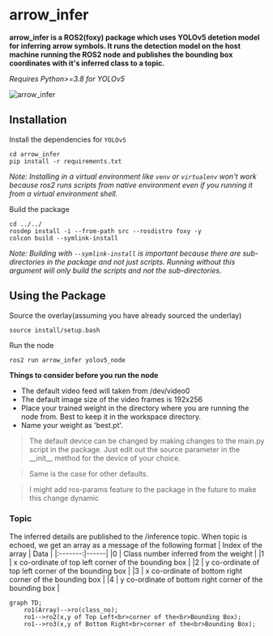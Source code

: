 # arrow_infer

**arrow_infer is a ROS2(foxy) package which uses YOLOv5 detetion model for inferring arrow symbols. It runs the detection model on the host machine running the ROS2 node and publishes the bounding box coordinates with it's inferred class to a topic.**

*Requires Python>=3.8 for YOLOv5*

![arrow_infer](https://user-images.githubusercontent.com/98299006/207795256-e1d45e5c-bc8b-4a6d-a604-081dc4601644.jpg)

## Installation

Install the dependencies for `YOLOv5`
```
cd arrow_infer
pip install -r requirements.txt
```
*Note: Installing in a virtual environment like `venv` or `virtualenv` won't work because ros2 runs scripts from native environment even if you running it from a virtual environment shell.*

Build the package
```
cd ../../
rosdep install -i --from-path src --rosdistro foxy -y
colcon build --symlink-install 
```
*Note: Building with `--symlink-install` is important because there are sub-directories in the package and not just scripts. Running without this argument will only build the scripts and not the sub-directories.*

## Using the Package

Source the overlay(assuming you have already sourced the underlay)
```
source install/setup.bash
```
Run the node 
```
ros2 run arrow_infer yolov5_node
```

**Things to consider before you run the node**
* The default video feed will taken from /dev/video0
* The default image size of the video frames is 192x256
* Place your trained weight in the directory where you are running the node from. Best to keep it in the workspace directory.
* Name your weight as 'best.pt'.

>The default device can be changed by making changes to the main.py script in the package. Just edit out the source parameter in the \_\_init\_\_ method
>for the device of your choice.

>Same is the case for other defaults.

>I might add ros-params feature to the package in the future to make this change dynamic

### Topic
The inferred details are published to the /inference topic.
When topic is echoed, we get an array as a message of the following format 
| Index of the array | Data |
|:-------:|------|
|0      | Class number inferred from the weight |
|1      | x co-ordinate of top left corner of the bounding box |
|2      | y co-ordinate of top left corner of the bounding box |
|3      | x co-ordinate of bottom right corner of the bounding box |
|4      | y co-ordinate of bottom right corner of the bounding box |

```mermaid
graph TD;
    ro1(Array)-->ro(class_no);
    ro1-->ro2(x,y of Top Left<br>corner of the<br>Bounding Box);
    ro1-->ro3(x,y of Bottom Right<br>corner of the<br>Bounding Box);
```
